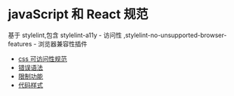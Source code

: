 # javaScript 和 React 规范

基于 stylelint,包含 stylelint-a11y - 访问性 ,stylelint-no-unsupported-browser-features - 浏览器兼容性插件

- [css 可访问性规范](./accessbility.md)
- [错误语法](./errors.md)
- [限制功能](./limitFeature.md)
- [代码样式](./style.md)
